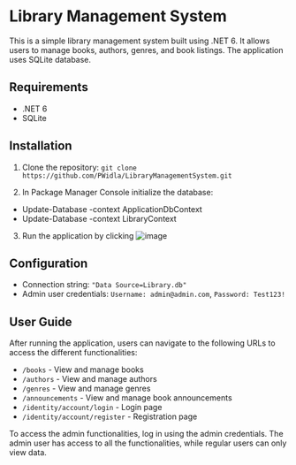 # Library Management System

This is a simple library management system built using .NET 6. It allows users to manage books, authors, genres, and book listings. The application uses SQLite database.

## Requirements

- .NET 6
- SQLite

## Installation

1. Clone the repository: `git clone https://github.com/PWidla/LibraryManagementSystem.git`

2. In Package Manager Console initialize the database: 
- Update-Database -context ApplicationDbContext
- Update-Database -context LibraryContext

3. Run the application by clicking 
  ![image](https://user-images.githubusercontent.com/89644623/219941195-d99f7232-ca28-453e-8ccb-6127ee06ca80.png)


## Configuration

- Connection string: `"Data Source=Library.db"`
- Admin user credentials: `Username: admin@admin.com`, `Password: Test123!`

## User Guide

After running the application, users can navigate to the following URLs to access the different functionalities:

- `/books` - View and manage books
- `/authors` - View and manage authors
- `/genres` - View and manage genres
- `/announcements` - View and manage book announcements
- `/identity/account/login` - Login page
- `/identity/account/register` - Registration page

To access the admin functionalities, log in using the admin credentials. The admin user has access to all the functionalities, while regular users can only view data.

